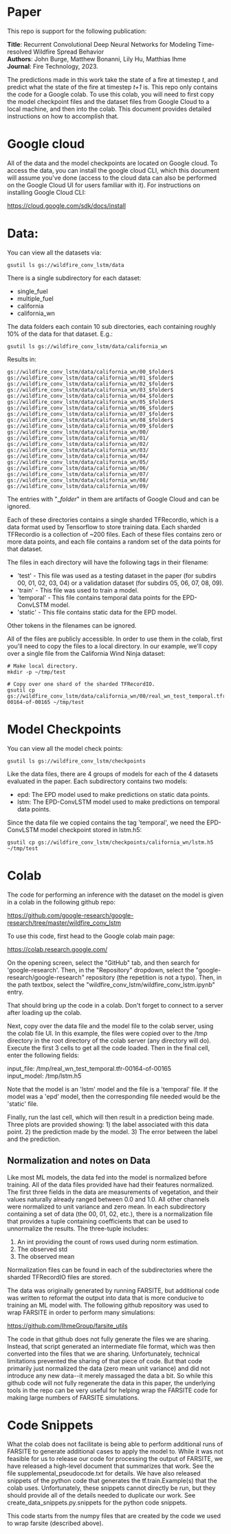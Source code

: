 # Paper

This repo is support for the following publication:

**Title**: Recurrent Convolutional Deep Neural Networks for Modeling Time-resolved Wildfire Spread Behavior<br>
**Authors**: John Burge, Matthew Bonanni, Lily Hu, Matthias Ihme<br>
**Journal**: Fire Technology, 2023.<br>

The predictions made in this work take the state of a fire at timestep *t*, and
predict what the state of the fire at timestep *t+1* is.  This repo only contains
the code for a Google colab.  To use this colab, you will need to first copy the model checkpoint files and the dataset files from Google Cloud to a local machine, and then into the colab.  This document provides detailed instructions on how to accomplish that.

# Google cloud

All of the data and the model checkpoints are located on Google cloud.  To access the data, you can install the google cloud CLI, which this document will assume you've done (access to the cloud data can also be performed on the Google Cloud UI for users familiar with it).  For instructions on installing Google Cloud CLI:

https://cloud.google.com/sdk/docs/install
# Data:

You can view all the datasets via:

```
gsutil ls gs://wildfire_conv_lstm/data
```

There is a single subdirectory for each dataset:

* single_fuel
* multiple_fuel
* california
* california_wn

The data folders each contain 10 sub directories, each containing roughly 10% of the data for that dataset.  E.g.:

```
gsutil ls gs://wildfire_conv_lstm/data/california_wn
```

Results in:

```
gs://wildfire_conv_lstm/data/california_wn/00_$folder$
gs://wildfire_conv_lstm/data/california_wn/01_$folder$
gs://wildfire_conv_lstm/data/california_wn/02_$folder$
gs://wildfire_conv_lstm/data/california_wn/03_$folder$
gs://wildfire_conv_lstm/data/california_wn/04_$folder$
gs://wildfire_conv_lstm/data/california_wn/05_$folder$
gs://wildfire_conv_lstm/data/california_wn/06_$folder$
gs://wildfire_conv_lstm/data/california_wn/07_$folder$
gs://wildfire_conv_lstm/data/california_wn/08_$folder$
gs://wildfire_conv_lstm/data/california_wn/09_$folder$
gs://wildfire_conv_lstm/data/california_wn/00/
gs://wildfire_conv_lstm/data/california_wn/01/
gs://wildfire_conv_lstm/data/california_wn/02/
gs://wildfire_conv_lstm/data/california_wn/03/
gs://wildfire_conv_lstm/data/california_wn/04/
gs://wildfire_conv_lstm/data/california_wn/05/
gs://wildfire_conv_lstm/data/california_wn/06/
gs://wildfire_conv_lstm/data/california_wn/07/
gs://wildfire_conv_lstm/data/california_wn/08/
gs://wildfire_conv_lstm/data/california_wn/09/
```

The entries with "_$folder$" in them are artifacts of Google Cloud and can be ignored.

Each of these directories contains a single sharded TFRecordio, which is a data format used by Tensorflow to store training data.  Each sharded TFRecordio is a collection of ~200 files.  Each of these files contains zero or more data points, and each file contains a random set of the data points for that dataset.

The files in each directory will have the following tags in their filename:

* 'test' - This file was used as a testing dataset in the paper (for subdirs 00, 01, 02, 03, 04) or a validation dataset (for subdirs 05, 06, 07, 08, 09).
* 'train' - This file was used to train a model.
* 'temporal' - This file contains temporal data points for the EPD-ConvLSTM model.
* 'static' - This file contains static data for the EPD model.

Other tokens in the filenames can be ignored.

All of the files are publicly accessible.  In order to use them in the colab, first you'll need to copy the files to a local directory.  In our example, we'll copy over a single file from the California Wind Ninja dataset:

```
# Make local directory.
mkdir -p ~/tmp/test

# Copy over one shard of the sharded TFRecordIO.
gsutil cp gs://wildfire_conv_lstm/data/california_wn/00/real_wn_test_temporal.tfr-00164-of-00165 ~/tmp/test
```

# Model Checkpoints

You can view all the model check points:

```
gsutil ls gs://wildfire_conv_lstm/checkpoints
```

Like the data files, there are 4 groups of models for each of the 4 datasets evaluated in the paper.  Each subdirectory contains two models:

* epd: The EPD model used to make predictions on static data points.
* lstm: The EPD-ConvLSTM model used to make predictions on temporal data points.

Since the data file we copied contains the tag 'temporal', we need the EPD-ConvLSTM model checkpoint stored in lstm.h5:

```
gsutil cp gs://wildfire_conv_lstm/checkpoints/california_wn/lstm.h5 ~/tmp/test
```

# Colab

The code for performing an inference with the dataset on the model is given in a colab in the following github repo:

https://github.com/google-research/google-research/tree/master/wildfire_conv_lstm

To use this code, first head to the Google colab main page:

https://colab.research.google.com/

On the opening screen, select the "GitHub" tab, and then search for 'google-research'.  Then, in the "Repository" dropdown, select the "google-research/google-research" repository (the repetition is not a typo). Then, in the path textbox, select the "wildfire_conv_lstm/wildfire_conv_lstm.ipynb" entry.

That should bring up the code in a colab.  Don't forget to connect to a server after loading up the colab.

Next, copy over the data file and the model file to the colab server, using the colab file UI.  In this example, the files were copied over to the /tmp directory in the root directory of the colab server (any directory will do).  Execute the first 3 cells to get all the code loaded.  Then in the final cell, enter the following fields:

input_file: /tmp/real_wn_test_temporal.tfr-00164-of-00165<br>
input_model: /tmp/lstm.h5<br>

Note that the model is an 'lstm' model and the file is a 'temporal' file.  If the model was a 'epd' model, then the corresponding file needed would be the 'static' file.

Finally, run the last cell, which will then result in a prediction being made.  Three plots are provided showing: 1) the label associated with this data point.  2) the prediction made by the model.  3) The error between the label and the prediction.

## Normalization and notes on Data

Like most ML models, the data fed into the model is normalized before training.  All of the data files provided have had their features normalized.  The first three fields in the data are measurements of vegetation, and their values naturally already ranged between 0.0 and 1.0.  All other channels were normalized to unit variance and zero mean.  In each subdirectory containing a set of data (the 00, 01, 02, etc.), there is a normalization file that provides a tuple containing coefficients that can be used to unnormalize the results.  The three-tuple includes:

1) An int providing the count of rows used during norm estimation.
2) The observed std
3) The observed mean

Normalization files can be found in each of the subdirectories where the sharded TFRecordIO files are stored.

The data was originally generated by running FARSITE, but additional code was written to reformat the output into data that is more conducive to training an ML model with.  The following github repository was used to wrap FARSITE in order to perform many simulations:

https://github.com/IhmeGroup/farsite_utils

The code in that github does not fully generate the files we are sharing.  Instead, that script generated an intermediate file format, which was then converted into the files that we are sharing.  Unfortunately, technical limitations prevented the sharing of that piece of code.  But that code primarily just normalized the data (zero mean unit variance) and did not introduce any new data--it merely massaged the data a bit.  So while this github code will not fully regenerate the data in this paper, the underlying tools in the repo can be very useful for helping wrap the FARSITE code for making large numbers of FARSITE simulations.

# Code Snippets

What the colab does not facilitate is being able to perform additional runs of FARSITE to generate additional cases to apply the model to.  While it was not feasible for us to release our code for processing the output of FARSITE, we have released a high-level document that summarizes that work.  See the file supplemental_pseudocode.txt for details.  We have also released snippets of the python code that generates the tf.train.Example(s) that the colab uses.  Unfortunately, these snippets cannot directly be run, but they should provide all of the details needed to duplicate our work.  See create_data_snippets.py.snippets for the python code snippets.

This code starts from the numpy files that are created by the code we used to wrap farsite (described above).
